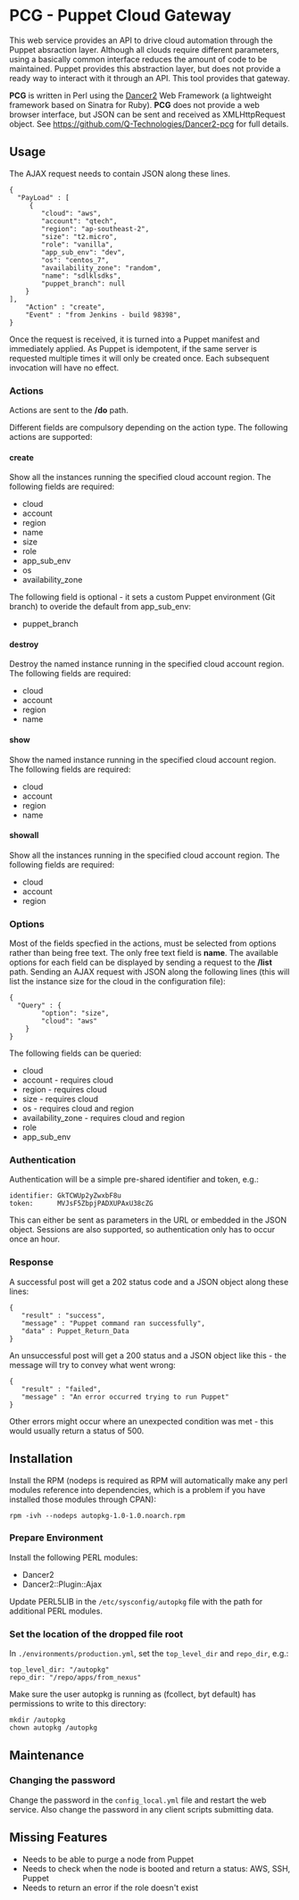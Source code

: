 # PCG - Puppet Cloud Gateway

This web service provides an API to drive cloud automation through the Puppet absraction layer.  Although all clouds require different parameters, using a 
basically common interface reduces the amount of code to be maintained.  Puppet provides this abstraction layer, but does not provide a ready way to interact with it through an API.  This tool provides that gateway.

**PCG** is written in Perl using the [Dancer2](http://perldancer.org) Web Framework (a lightweight framework based on Sinatra for Ruby).  **PCG** does not provide a web browser interface, but JSON can be sent and received as XMLHttpRequest object.  See https://github.com/Q-Technologies/Dancer2-pcg for full details.

## Usage

The AJAX request needs to contain JSON along these lines.  

    {
      "PayLoad" : [
         {
            "cloud": "aws",
            "account": "qtech",
            "region": "ap-southeast-2",
            "size": "t2.micro",
            "role": "vanilla",
            "app_sub_env": "dev",
            "os": "centos_7",
            "availability_zone": "random",
            "name": "sdlklsdks",
            "puppet_branch": null
        }
    ],
        "Action" : "create",
        "Event" : "from Jenkins - build 98398",
    }

Once the request is received, it is turned into a Puppet manifest and immediately applied.  As Puppet is idempotent, if the same server is requested multiple times 
it will only be created once. Each subsequent invocation will have no effect.

### Actions
Actions are sent to the __/do__ path.

Different fields are compulsory depending on the action type.  The following actions are supported:
#### create
Show all the instances running the specified cloud account region. The following fields are required:
  * cloud
  * account
  * region
  * name
  * size
  * role
  * app_sub_env
  * os
  * availability_zone

The following field is optional - it sets a custom Puppet environment (Git branch) to overide the default from app_sub_env:
  * puppet_branch

#### destroy
Destroy the named instance running in the specified cloud account region. The following fields are required:
  * cloud
  * account
  * region
  * name

#### show
Show the named instance running in the specified cloud account region. The following fields are required:
  * cloud
  * account
  * region
  * name

#### showall
Show all the instances running in the specified cloud account region. The following fields are required:
  * cloud
  * account
  * region

### Options
Most of the fields specfied in the actions, must be selected from options rather than being free text.  The only free text field is **name**.  The available options for each field can be displayed by sending a request to the __/list__ path.  Sending an AJAX request with JSON along the following lines (this will list the instance size for the cloud in the configuration file):

    {
      "Query" : {
            "option": "size",
            "cloud": "aws"
        }
    }

The following fields can be queried:
  * cloud
  * account - requires cloud
  * region - requires cloud
  * size - requires cloud
  * os - requires cloud and region
  * availability_zone - requires cloud and region
  * role
  * app_sub_env

### Authentication

Authentication will be a simple pre-shared identifier and token, e.g.:

    identifier: GkTCWUp2yZwxbF8u
    token:      MVJsF5ZbpjPADXUPAxU38cZG

This can either be sent as parameters in the URL or embedded in the JSON object. Sessions are also supported, so authentication only has to occur once an hour.

### Response

A successful post will get a 202 status code and a JSON object along these lines:

    {
       "result" : "success", 
       "message" : "Puppet command ran successfully", 
       "data" : Puppet_Return_Data
    }

An unsuccessful post will get a 200 status and a JSON object like this - the message will try to convey what went wrong:

    {
       "result" : "failed", 
       "message" : "An error occurred trying to run Puppet"
    }

Other errors might occur where an unexpected condition was met - this would usually return a status of 500.


## Installation

Install the RPM (nodeps is required as RPM will automatically make any perl modules reference into dependencies, which is a problem if you have installed those modules through CPAN):

    rpm -ivh --nodeps autopkg-1.0-1.0.noarch.rpm

### Prepare Environment

Install the following PERL modules:
  * Dancer2
  * Dancer2::Plugin::Ajax

Update PERL5LIB in the `/etc/sysconfig/autopkg` file with the path for additional PERL modules.

### Set the location of the dropped file root
In `./environments/production.yml`, set the `top_level_dir` and `repo_dir`, e.g.:

    top_level_dir: "/autopkg"
    repo_dir: "/repo/apps/from_nexus"

Make sure the user autopkg is running as (fcollect, byt default) has permissions to write to this directory:

    mkdir /autopkg
    chown autopkg /autopkg


## Maintenance
### Changing the password
Change the password in the `config_local.yml` file and restart the web service.  Also change the password in any client scripts submitting data.

## Missing Features

  * Needs to be able to purge a node from Puppet
  * Needs to check when the node is booted and return a status: AWS, SSH, Puppet
  * Needs to return an error if the role doesn't exist


